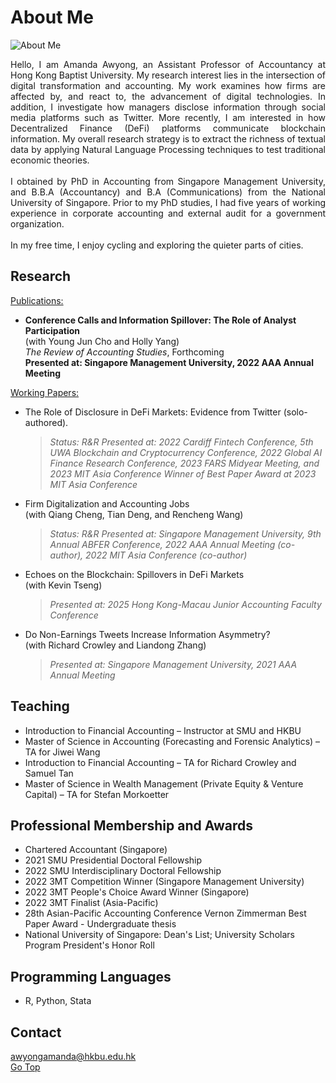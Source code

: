 # About Me
![About Me](https://user-images.githubusercontent.com/105594106/169694775-3a60710e-7571-49a9-bc69-e630082cab45.png)
<p align="justify"> 
Hello, I am Amanda Awyong, an Assistant Professor of Accountancy at Hong Kong Baptist University. My research interest lies in the intersection of digital transformation and accounting. My work examines how firms are affected by, and react to, the advancement of digital technologies. In addition, I investigate how managers disclose information through social media platforms such as Twitter. More recently, I am interested in how Decentralized Finance (DeFi) platforms communicate blockchain information. My overall research strategy is to extract the richness of textual data by applying Natural Language Processing techniques to test traditional economic theories. 
<br><br>
I obtained by PhD in Accounting from Singapore Management University, and B.B.A (Accountancy) and B.A (Communications) from the National University of Singapore. Prior to my PhD studies, I had five years of working experience in corporate accounting and external audit for a government organization. 
<br><br>
In my free time, I enjoy cycling and exploring the quieter parts of cities. 
</p>

## Research
<ins>Publications:</ins><br>
* **Conference Calls and Information Spillover: The Role of Analyst Participation**  
  (with Young Jun Cho and Holly Yang)  
  *The Review of Accounting Studies*, Forthcoming  
  __Presented at: Singapore Management University, 2022 AAA Annual Meeting__

    
<ins>Working Papers:</ins><br>
*   The Role of Disclosure in DeFi Markets: Evidence from Twitter (solo-authored). 
    > <i>Status: R&R</i>
    > <i>Presented at: 2022 Cardiff Fintech Conference, 5th UWA Blockchain and Cryptocurrency Conference, 2022 Global AI Finance Research Conference, 2023 FARS Midyear Meeting, and 2023 MIT Asia Conference</i>
    > <i>Winner of Best Paper Award at 2023 MIT Asia Conference</i>
*   Firm Digitalization and Accounting Jobs <br> (with Qiang Cheng, Tian Deng, and Rencheng Wang)<br>
    > <i>Status: R&R</i>
    > <i>Presented at: Singapore Management University, 9th Annual ABFER Conference, 2022 AAA Annual Meeting (co-author), 2022 MIT Asia Conference (co-author)</i>
*   Echoes on the Blockchain: Spillovers in DeFi Markets <br> (with Kevin Tseng)<br>
    > <i>Presented at: 2025 Hong Kong-Macau Junior Accounting Faculty Conference</i>
*   Do Non-Earnings Tweets Increase Information Asymmetry? <br>(with Richard Crowley and Liandong Zhang)<br>
    > <i>Presented at: Singapore Management University, 2021 AAA Annual Meeting</i>

## Teaching
*   Introduction to Financial Accounting – Instructor at SMU and HKBU
*   Master of Science in Accounting (Forecasting and Forensic Analytics) – TA for Jiwei Wang<br>
*   Introduction to Financial Accounting – TA for Richard Crowley and Samuel Tan<br>
*   Master of Science in Wealth Management (Private Equity & Venture Capital) – TA for Stefan Morkoetter<br>

## Professional Membership and Awards
*   Chartered Accountant (Singapore)
*   2021 SMU Presidential Doctoral Fellowship
*   2022 SMU Interdisciplinary Doctoral Fellowship
*   2022 3MT Competition Winner (Singapore Management University)
*   2022 3MT People's Choice Award Winner (Singapore)
*   2022 3MT Finalist (Asia-Pacific)
*   28th Asian-Pacific Accounting Conference Vernon Zimmerman Best Paper Award - Undergraduate thesis
*   National University of Singapore: Dean's List; University Scholars Program President's Honor Roll

## Programming Languages
*   R, Python, Stata

## Contact
<a href='mailto:awyongamanda@hkbu.edu.hk'>
awyongamanda@hkbu.edu.hk
</a>
<br/>
<a href='https://www.awyongamanda.com/'>Go Top</a>
<br>

